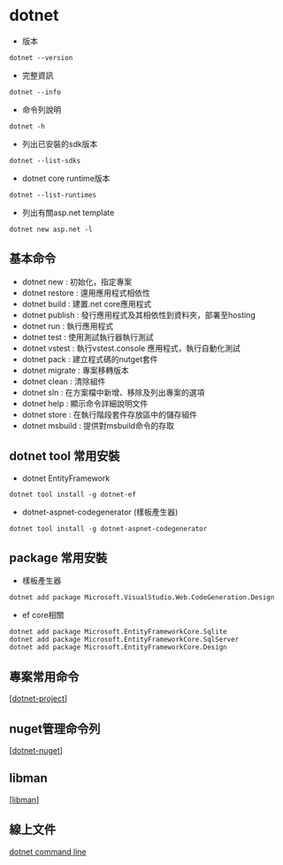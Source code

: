 # dotnet

- 版本
```dotnetcli
dotnet --version
```

- 完整資訊
```dotnetcli
dotnet --info
```

- 命令列說明
```dotnetcli
dotnet -h
```

- 列出已安裝的sdk版本
```dotnetcli
dotnet --list-sdks
```

- dotnet core runtime版本
```dotnetcli
dotnet --list-runtimes
```

- 列出有關asp.net template
```dotnetcli
dotnet new asp.net -l
```
## 基本命令

- dotnet new : 初始化，指定專案
- dotnet restore : 還用應用程式相依性
- dotnet build : 建置.net core應用程式
- dotnet publish : 發行應用程式及其相依性到資料夾，部署至hosting
- dotnet run : 執行應用程式
- dotnet test : 使用測試執行器執行測試
- dotnet vstest : 執行vstest.console 應用程式，執行自動化測試
- dotnet pack : 建立程式碼的nutget套件
- dotnet migrate : 專案移轉版本
- dotnet clean : 清除組件
- dotnet sln : 在方案檔中新增、移除及列出專案的選項
- dotnet help : 顯示命令詳細說明文件
- dotnet store : 在執行階段套件存放區中的儲存組件
- dotnet msbuild : 提供對msbuild命令的存取


## dotnet tool 常用安裝

- dotnet EntityFramework
```dotnetcli
dotnet tool install -g dotnet-ef
```

- dotnet-aspnet-codegenerator (樣板產生器)
```dotnetcli
dotnet tool install -g dotnet-aspnet-codegenerator
```

## package 常用安裝
- 樣板產生器
```dotnetcli
dotnet add package Microsoft.VisualStudio.Web.CodeGeneration.Design
```

- ef core相關
```dotnetcli
dotnet add package Microsoft.EntityFrameworkCore.Sqlite
dotnet add package Microsoft.EntityFrameworkCore.SqlServer
dotnet add package Microsoft.EntityFrameworkCore.Design

```

## 專案常用命令
[[dotnet-project]]

## nuget管理命令列

[[dotnet-nuget]]

## libman
[[libman]]

## 線上文件
[dotnet command line](https://docs.microsoft.com/zh-tw/dotnet/core/tools/dotnet-new)

[//begin]: # "Autogenerated link references for markdown compatibility"
[dotnet-project]: dotnet-project.md "dotnet-project"
[dotnet-nuget]: dotnet-nuget.md "dotnet-nuget"
[libman]: libman.md "libman"
[//end]: # "Autogenerated link references"